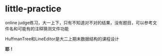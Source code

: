 # little-practice

online judge练习，大一上下，只有不知道对不对的结果，没有题目，可以参考文件名和可能有的注释猜测文件功能

HuffmanTree和LineEditor是大二上期末数据结构的课程设计

**耶！**
